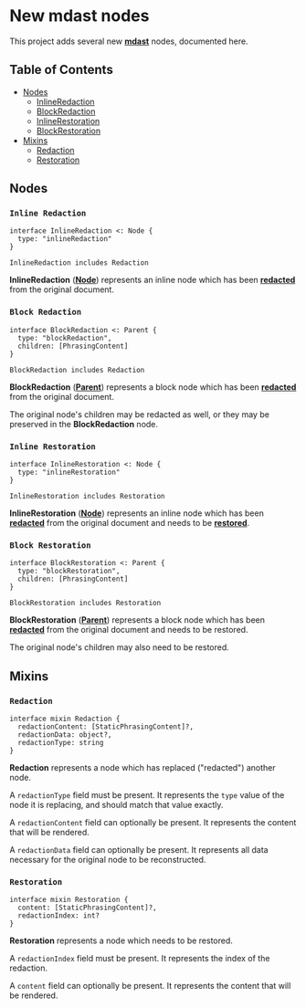 # New mdast nodes

This project adds several new [**mdast**](https://github.com/syntax-tree/mdast)
nodes, documented here.

## Table of Contents

* [Nodes](#nodes)
  * [InlineRedaction](#inline-redaction)
  * [BlockRedaction](#block-redaction)
  * [InlineRestoration](#inline-restoration)
  * [BlockRestoration](#block-restoration)
* [Mixins](#mixins)
  * [Redaction](#redaction)
  * [Restoration](#restoration)

## Nodes

### `Inline Redaction`

```idl
interface InlineRedaction <: Node {
  type: "inlineRedaction"
}

InlineRedaction includes Redaction
```

**InlineRedaction** ([**Node**](https://github.com/syntax-tree/unist#node))
represents an inline node which has been [**redacted**](#redaction) from the
original document.

### `Block Redaction`

```idl
interface BlockRedaction <: Parent {
  type: "blockRedaction",
  children: [PhrasingContent]
}

BlockRedaction includes Redaction
```

**BlockRedaction** ([**Parent**](https://github.com/syntax-tree/mdast#parent))
represents a block node which has been [**redacted**](#redaction) from the
original document.

The original node's children may be redacted as well, or they may be preserved
in the **BlockRedaction** node.

### `Inline Restoration`

```idl
interface InlineRestoration <: Node {
  type: "inlineRestoration"
}

InlineRestoration includes Restoration
```

**InlineRestoration** ([**Node**](https://github.com/syntax-tree/unist#node))
represents an inline node which has been [**redacted**](#redaction) from the
original document and needs to be [**restored**](#restoration).

### `Block Restoration`

```idl
interface BlockRestoration <: Parent {
  type: "blockRestoration",
  children: [PhrasingContent]
}

BlockRestoration includes Restoration
```

**BlockRestoration** ([**Parent**](https://github.com/syntax-tree/mdast#parent))
represents a block node which has been [**redacted**](#redaction) from the
original document and needs to be restored.

The original node's children may also need to be restored.

## Mixins

### `Redaction`

```idl
interface mixin Redaction {
  redactionContent: [StaticPhrasingContent]?,
  redactionData: object?,
  redactionType: string
}
```

**Redaction** represents a node which has replaced ("redacted") another node.

A `redactionType` field must be present.
It represents the `type` value of the node it is replacing, and should match
that value exactly.

A `redactionContent` field can optionally be present.
It represents the content that will be rendered.

A `redactionData` field can optionally be present.
It represents all data necessary for the original node to be reconstructed.

### `Restoration`

```idl
interface mixin Restoration {
  content: [StaticPhrasingContent]?,
  redactionIndex: int?
}
```

**Restoration** represents a node which needs to be restored.

A `redactionIndex` field must be present.
It represents the index of the redaction.

A `content` field can optionally be present.
It represents the content that will be rendered.

